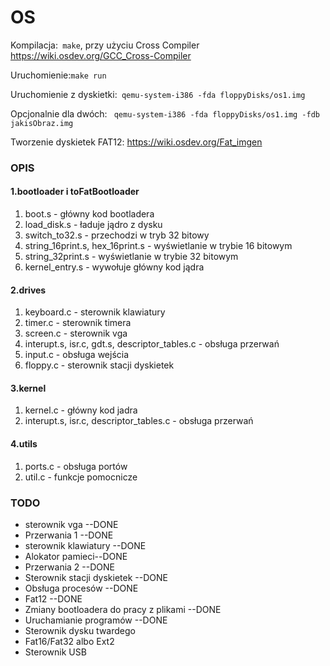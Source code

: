# OS 

Kompilacja:` make`, przy użyciu Cross Compiler https://wiki.osdev.org/GCC_Cross-Compiler

Uruchomienie:`make run`

Uruchomienie z dyskietki:` qemu-system-i386 -fda floppyDisks/os1.img`

Opcjonalnie dla dwóch: ` qemu-system-i386 -fda floppyDisks/os1.img -fdb jakisObraz.img`

Tworzenie dyskietek FAT12: https://wiki.osdev.org/Fat_imgen

### OPIS


#### 1.bootloader i toFatBootloader
  1. boot.s - główny kod bootladera
  2. load_disk.s - ładuje jądro z dysku
  3. switch_to32.s - przechodzi w tryb 32 bitowy
  4. string_16print.s, hex_16print.s - wyświetlanie w trybie 16 bitowym
  5. string_32print.s - wyświetlanie w trybie 32 bitowym
  6. kernel_entry.s - wywołuje główny kod jądra

#### 2.drives
  1. keyboard.c - sterownik klawiatury
  2. timer.c - sterownik timera
  3. screen.c - sterownik vga
  4. interupt.s, isr.c, gdt.s, descriptor_tables.c - obsługa przerwań
  5. input.c - obsługa wejścia
  6. floppy.c - sterownik stacji dyskietek

#### 3.kernel
  1. kernel.c - główny kod jadra
  2. interupt.s, isr.c, descriptor_tables.c - obsługa przerwań

#### 4.utils
  1. ports.c - obsługa portów
  2. util.c - funkcje pomocnicze

### TODO

  - sterownik vga --DONE
  - Przerwania 1 --DONE
  - sterownik klawiatury --DONE
  - Alokator pamieci--DONE
  - Przerwania 2 --DONE
  - Sterownik stacji dyskietek --DONE
  - Obsługa procesów --DONE
  - Fat12 --DONE
  - Zmiany bootloadera do pracy z plikami --DONE
  - Uruchamianie programów --DONE
  - Sterownik dysku twardego
  - Fat16/Fat32 albo Ext2
  - Sterownik USB
